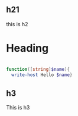 ## h21  
this is h2

# Heading  

```powershell

function([string]$name){
  write-host Hello $name}
```

## h3  
This is h3
